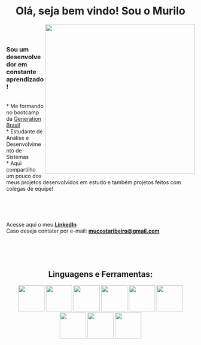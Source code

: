 <h1 align=center> Olá, seja bem vindo! Sou o Murilo</h1>

<img align="right" width=400px src="https://user-images.githubusercontent.com/122796061/230230898-82652d83-2b62-4a18-bf0d-c9af6207a3f7.png"/>
<br><br>

<h3> Sou um desenvolvedor em constante aprendizado!</h3><br>
* Me formando no bootcamp da <a href="https://brazil.generation.org/">Generation Brasil</a><br>
* Estudante de Análise e Desenvolvimento de Sistemas<br>
* Aqui compartilho um pouco dos meus projetos desenvolvidos em estudo e também projetos feitos com colegas de equipe!<br><br>

<br><br>

Acesse aqui o meu [**LinkedIn**](https://www.linkedin.com/in/muriloc-ribeiro/)<br>
Caso deseja contatar por e-mail: **mucostaribeiro@gmail.com**

<br><br><br>

<h2 align=center>Linguagens e Ferramentas:</h2>

<div style=inline align=center>
  <img width=70px src="https://cdn.jsdelivr.net/gh/devicons/devicon/icons/java/java-original-wordmark.svg" />
  <img width=70px src="https://cdn.jsdelivr.net/gh/devicons/devicon/icons/mysql/mysql-original-wordmark.svg" />
  <img width=70px src="https://cdn.jsdelivr.net/gh/devicons/devicon/icons/spring/spring-original-wordmark.svg" />
  <img width=70px src="https://cdn.jsdelivr.net/gh/devicons/devicon/icons/docker/docker-original-wordmark.svg" />
  <img width=70px src="https://cdn.jsdelivr.net/gh/devicons/devicon/icons/html5/html5-original-wordmark.svg" />
  <img width=70px src="https://cdn.jsdelivr.net/gh/devicons/devicon/icons/css3/css3-original-wordmark.svg" />
  <img width=70px src="https://cdn.jsdelivr.net/gh/devicons/devicon/icons/javascript/javascript-original.svg" />
  <img width=70px src="https://cdn.jsdelivr.net/gh/devicons/devicon/icons/react/react-original-wordmark.svg" />
  <img width=70px src="https://cdn.jsdelivr.net/gh/devicons/devicon/icons/typescript/typescript-original.svg" />
          
</div>          
          



     

      

  
  
     




<!--
**MuRibeiro/MuRibeiro** is a ✨ _special_ ✨ repository because its `README.md` (this file) appears on your GitHub profile.

Here are some ideas to get you started:

- 🔭 I’m currently working on ...
-
- 👯 I’m looking to collaborate on ...
- 🤔 I’m looking for help with ...
- 💬 Ask me about ...
- 📫 How to reach me: ...
- 😄 Pronouns: ...
- ⚡ Fun fact: ...
-->
